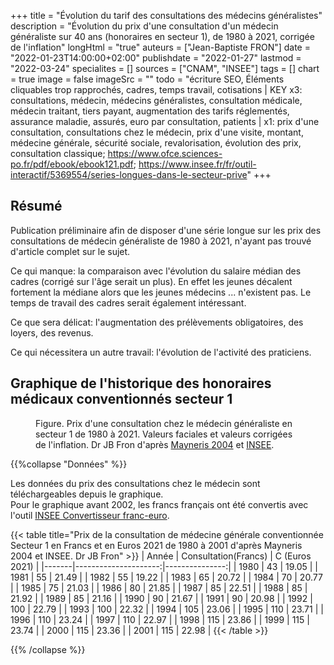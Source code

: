 +++
title = "Évolution du tarif des consultations des médecins généralistes"
description = "Évolution du prix d'une consultation d'un médecin généraliste sur 40 ans (honoraires en secteur 1), de 1980 à 2021, corrigée de l'inflation"
longHtml = "true"
auteurs = ["Jean-Baptiste FRON"]
date = "2022-01-23T14:00:00+02:00"
publishdate = "2022-01-27"
lastmod = "2022-03-24"
specialites = []
sources = ["CNAM", "INSEE"]
tags = []
chart = true
image = false
imageSrc = ""
todo = "écriture SEO, Éléments cliquables trop rapprochés, cadres, temps travail, cotisations | KEY x3: consultations, médecin, médecins généralistes, consultation médicale, médecin traitant, tiers payant, augmentation des tarifs réglementés, assurance maladie, assurés, euro par consultation, patients | x1: prix d'une consultation, consultations chez le médecin, prix d'une visite, montant, médecine générale, sécurité sociale, revalorisation, évolution des prix, consultation classique; https://www.ofce.sciences-po.fr/pdf/ebook/ebook121.pdf; https://www.insee.fr/fr/outil-interactif/5369554/series-longues-dans-le-secteur-prive"
+++

## Résumé

Publication préliminaire afin de disposer d'une série longue sur les prix des consultations de médecin généraliste de 1980 à 2021, n'ayant pas trouvé d'article complet sur le sujet.

Ce qui manque: la comparaison avec l'évolution du salaire médian des cadres (corrigé sur l'âge serait un plus). En effet les jeunes décalent fortement la médiane alors que les jeunes médecins ... n'existent pas. Le temps de travail des cadres serait également intéressant.

Ce que sera délicat: l'augmentation des prélèvements obligatoires, des loyers, des revenus.

Ce qui nécessitera un autre travail: l'évolution de l'activité des praticiens.

## Graphique de l'historique des honoraires médicaux conventionnés secteur 1

<figure class="figure-chart">
  <div id="chart"></div>
  <figcaption>Figure. Prix d'une consultation chez le médecin généraliste en secteur 1 de 1980 à 2021. Valeurs faciales et valeurs corrigées de l'inflation. Dr JB Fron d'après <a href="http://piketty.pse.ens.fr/fichiers/enseig/memothes/DeaMayneris2004.pdf" rel="external nofollow noopener">Mayneris 2004</a> et <a href="https://www.insee.fr/fr/information/2417794" rel="external nofollow noopener">INSEE</a>.</figcaption>
</figure>
<script>
const chartOptions = {
  // https://www.insee.fr/fr/information/2417794
  series: [{
    name: 'Euros 2021',
    data: [19.05, 21.49, 19.22, 20.72, 20.77, 21.03, 21.85, 22.51, 21.92, 21.16, 21.67, 20.98, 22.79, 22.32, 23.06, 23.71, 23.24, 22.97, 23.86, 23.74, 23.36, 22.98, 25.71, 25.2, 24.67, 24.22, 25.02, 25.83, 25.12, 25.1, 24.73, 25.32, 24.83, 24.62, 24.49, 24.48, 24.44, 26.29, 25.81, 25.53, 25.41, 25]
  },
  {
    name: 'Euros courants',
    data: [7.01, 7.97, 8.48, 9.76, 10.39, 11.11, 11.46, 12.45, 12.96, 12.96, 13.53, 13.72, 13.72, 15.24, 15.63, 16.65, 16.77, 16.77, 17.34, 17.53, 17.53, 17.53, 20, 20, 20, 20, 21, 22, 22, 22, 22, 23, 23, 23, 23, 23, 23, 25, 25, 25, 25, 25]
  }],
  chart: { type: 'line' },
  markers: {size: 0},
  stroke: { colors: ['#4150f5', '#717cf8'], curve: 'smooth', width: 2 },
  title: { text: 'Honoraires des médecins généralistes en secteur 1' },
  xaxis: {
    categories: [1980, 1981, 1982, 1983, 1984, 1985, 1986, 1987, 1988, 1989, 1990, 1991, 1992, 1993, 1994, 1995, 1996, 1997, 1998, 1999, 2000, 2001, 2002, 2003, 2004, 2005, 2006, 2007, 2008, 2009, 2010, 2011, 2012, 2013, 2014, 2015, 2016, 2017, 2018, 2019, 2020, 2021],
    tickAmount: 21
  },
  yaxis: [
    {
      title: { text: "Montant (€)" },
      labels: { style: { colors: '#757575' } },
      decimalsInFloat: 0,
      min: 0
    }
  ],
  tooltip: {
    y: [{
      formatter: function(value) { return `${value} €` }
    }]
  },
  theme: { monochrome: { enabled: true } },
  annotations: {
    xaxis: [{
      x: 2002,
      strokeDashArray: 0,
      borderColor: '#e0e0e0',
      label: {
        borderColor: 'transparent',
        position: 'bottom',
        style: {
          color: '#fff',
          background: '#4150f5',
        },
      text: 'Passage à l\'euro',
      }
    }]
  }
}
</script>

{{%collapse "Données" %}}

Les données du prix des consultations chez le médecin sont téléchargeables depuis le graphique.  
Pour le graphique avant 2002, les francs français ont été convertis avec l'outil [INSEE Convertisseur franc-euro](https://www.insee.fr/fr/information/2417794).

{{< table title="Prix de la consultation de médecine générale conventionnée Secteur 1 en Francs et en Euros 2021 de 1980 à 2001 d'après Mayneris 2004 et INSEE. Dr JB Fron" >}}
| Année | Consultation(Francs) | C (Euros 2021) |
|-------|---------------------:|---------------:|
| 1980  | 43                   | 19.05          |
| 1981  | 55                   | 21.49          |
| 1982  | 55                   | 19.22          |
| 1983  | 65                   | 20.72          |
| 1984  | 70                   | 20.77          |
| 1985  | 75                   | 21.03          |
| 1986  | 80                   | 21.85          |
| 1987  | 85                   | 22.51          |
| 1988  | 85                   | 21.92          |
| 1989  | 85                   | 21.16          |
| 1990  | 90                   | 21.67          |
| 1991  | 90                   | 20.98          |
| 1992  | 100                  | 22.79          |
| 1993  | 100                  | 22.32          |
| 1994  | 105                  | 23.06          |
| 1995  | 110                  | 23.71          |
| 1996  | 110                  | 23.24          |
| 1997  | 110                  | 22.97          |
| 1998  | 115                  | 23.86          |
| 1999  | 115                  | 23.74          |
| 2000  | 115                  | 23.36          |
| 2001  | 115                  | 22.98          |
{{< /table >}}

{{% /collapse %}}
